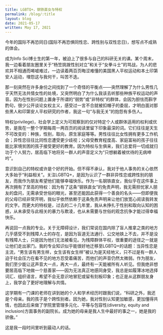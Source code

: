```yaml
---
title: LGBTQ+，钢铁直女与特权
permalink: /blog/:title
layout: blog
date: 2021-05-17
written: May 17, 2021
---
```


今年的国际不再恐同日(国际不再恐惧同性恋、跨性别与双性恋日)，想写点不成熟的体会。

成为Info Sci博士生的第一年，被迫上了很多与自己的科研无关的课。某个周末，我一边看着朋友圈里关于“杨笠挑拨性别对立”和关于“女拳斗士”的骂战，为人的悲欢并不相通而唏嘘难过，一边读着两百页晦涩难懂的美国黑人平权运动和本土印第安人运动，埋怨这与我何干，叫苦不迭。

那一刻突然在许多身份之间找到了一个奇怪的平衡点——突然理解了为什么男性几乎天然无法共情女性的处境，又突然明白了为什么我该去听那些种族平权运动的声音。因为在性别问题上置身于所谓的“弱势”或“非特权”的群体，会因为胆怯而斟字酌句，很少公开谈论女权主义，感受过一言不合就被扣帽子的委屈，才明白面对那些黑人和印第安人平权研究的作者，我这一句“与我无关”的抱怨有多伤人。

特权(privilege)，社会学上定义为可观察到的仅对特定个人或群体适用的权利或优势，是我在一整个学期每周一两百页的阅读里留下印象最深的词。它们往往是天生不可改变的：种族，性别，取向，原生家庭等等。男性往往比女性拥有更多工作机会；异性恋往往比同性恋遭受更少歧视；父母受教育程度高、家庭富裕的孩子往往能比家境贫困的孩子接受更好的教育。因为特权与生俱来，我们总爱将一切成就归功于个人努力，居高临下地将另一群人的声音定义为“只想躺着被优待的无病呻吟”。

意识到自己的特权或许是个好的开始。但不得不承认，我对于他人事务的关心依然大多始于“利益相关”。关注LGBTQ+，是因为认识了一群非异性恋或跨性别的朋友，而我作为朋友希望他们能够幸福快乐。作为一名钢铁直女，我似乎在这件事上再次拥有了至高的特权：因为有了这条“钢铁直女”的免责声明，我无需担忧家人朋友的盘问，无需承受世俗的眼光，甚至还能因此获得一个善良的名头——但即便我的父母已经非常开明，我似乎依然依赖于这条免责声明来让他们放宽心阅读我转发的文字。而更大的特权是，过去的二十几年里，我从未挣扎于性别和取向认知的困惑，从未承受与此相关的暴力与欺凌，也从未需要与世俗的观念抗争才能过得幸福快乐。

再说回一点我的专业。关于无障碍设计，我们常说在国内除了盲人推拿之类的地方几乎感受不到残障人士的存在，是因为盲道无法通行、公交地铁上不去，并不是没有残障人士，只是因为他们无法被看见。为残障群体平权，很重要的途径之一就是让他们走出家门。我的专业知识似乎能很好地迁移至LGBTQ+的话题：当异性恋是主流，“男生该有男生样，女生该有女生样”被认为是天经地义，只不过是有一群人迫于社会压力在看不见的地方忍受着痛苦，而他们的声音仍然太微弱。作为朋友，我们至少能让这声音大一点，再大一点，最终有一天能被所有人听见。但我绝非想要居高临下地做一个慈善家——因为无法真正地感同身受，我总是如履薄冰地选择词汇、组织语言，希望不会无意识地冒犯或留有刻板印象；也正是从这群朋友身上，我学会了更好地理解与共情。

这学期有一门课的老师在讲到她的个人和学术经历时跟我们说，“科研之外，我还是个母亲。我的孩子是个跨性别者。因为她，我对性别认知更加敏感，更加懂得共情，也因此后来做了学院里管理多元化、平等与包容性(diversity, equity and inclusion)方面事务的副院长。成为她的母亲是我人生中最好的事之一，她是我的骄傲。”

这是我一段时间里听到最动人的话。